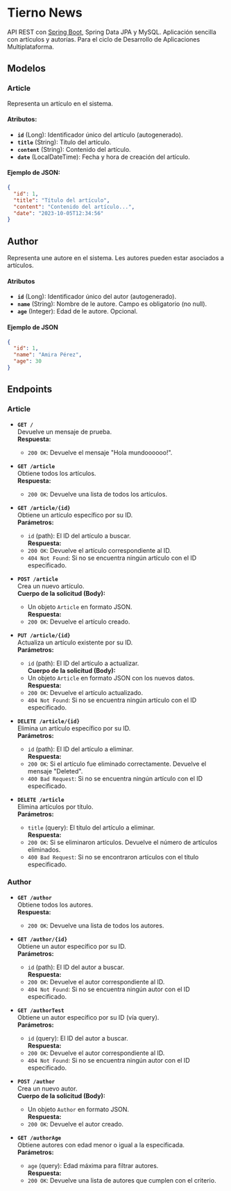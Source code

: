 # Tierno News
API REST con [Spring Boot](https://spring.io/projects/spring-boot), Spring Data JPA y MySQL.
Aplicación sencilla con artículos y autorías.
Para el ciclo de Desarrollo de Aplicaciones Multiplataforma.
## Modelos

### Article
Representa un artículo en el sistema.

#### Atributos:
- **`id`** (Long): Identificador único del artículo (autogenerado).
- **`title`** (String): Título del artículo.
- **`content`** (String): Contenido del artículo.
- **`date`** (LocalDateTime): Fecha y hora de creación del artículo.

#### Ejemplo de JSON:
```json
{
  "id": 1,
  "title": "Título del artículo",
  "content": "Contenido del artículo...",
  "date": "2023-10-05T12:34:56"
}
```

## Author

Representa une autore en el sistema. Les autores pueden estar asociados a artículos.

#### Atributos
- **`id`** (Long): Identificador único del autor (autogenerado).
- **`name`** (String): Nombre de le autore. Campo es obligatorio (no null).
- **`age`** (Integer): Edad de le autore. Opcional.

#### Ejemplo de JSON

```json
{
  "id": 1,
  "name": "Amira Pérez",
  "age": 30
}
```

## Endpoints

### Article

- **`GET /`**  
  Devuelve un mensaje de prueba.  
  **Respuesta:**
    - `200 OK`: Devuelve el mensaje "Hola mundoooooo!".

- **`GET /article`**  
  Obtiene todos los artículos.  
  **Respuesta:**
    - `200 OK`: Devuelve una lista de todos los artículos.

- **`GET /article/{id}`**  
  Obtiene un artículo específico por su ID.  
  **Parámetros:**
    - `id` (path): El ID del artículo a buscar.  
      **Respuesta:**
    - `200 OK`: Devuelve el artículo correspondiente al ID.
    - `404 Not Found`: Si no se encuentra ningún artículo con el ID especificado.

- **`POST /article`**  
  Crea un nuevo artículo.  
  **Cuerpo de la solicitud (Body):**
    - Un objeto `Article` en formato JSON.  
      **Respuesta:**
    - `200 OK`: Devuelve el artículo creado.

- **`PUT /article/{id}`**  
  Actualiza un artículo existente por su ID.  
  **Parámetros:**
    - `id` (path): El ID del artículo a actualizar.  
      **Cuerpo de la solicitud (Body):**
    - Un objeto `Article` en formato JSON con los nuevos datos.  
      **Respuesta:**
    - `200 OK`: Devuelve el artículo actualizado.
    - `404 Not Found`: Si no se encuentra ningún artículo con el ID especificado.

- **`DELETE /article/{id}`**  
  Elimina un artículo específico por su ID.  
  **Parámetros:**
    - `id` (path): El ID del artículo a eliminar.  
      **Respuesta:**
    - `200 OK`: Si el artículo fue eliminado correctamente. Devuelve el mensaje "Deleted".
    - `400 Bad Request`: Si no se encuentra ningún artículo con el ID especificado.

- **`DELETE /article`**  
  Elimina artículos por título.  
  **Parámetros:**
    - `title` (query): El título del artículo a eliminar.  
      **Respuesta:**
    - `200 OK`: Si se eliminaron artículos. Devuelve el número de artículos eliminados.
    - `400 Bad Request`: Si no se encontraron artículos con el título especificado.


### Author

- **`GET /author`**  
  Obtiene todos los autores.  
  **Respuesta:**
    - `200 OK`: Devuelve una lista de todos los autores.

- **`GET /author/{id}`**  
  Obtiene un autor específico por su ID.  
  **Parámetros:**
    - `id` (path): El ID del autor a buscar.  
      **Respuesta:**
    - `200 OK`: Devuelve el autor correspondiente al ID.
    - `404 Not Found`: Si no se encuentra ningún autor con el ID especificado.

- **`GET /authorTest`**  
  Obtiene un autor específico por su ID (vía query).  
  **Parámetros:**
    - `id` (query): El ID del autor a buscar.  
  **Respuesta:**
    - `200 OK`: Devuelve el autor correspondiente al ID.
    - `404 Not Found`: Si no se encuentra ningún autor con el ID especificado.

- **`POST /author`**  
  Crea un nuevo autor.  
  **Cuerpo de la solicitud (Body):**
    - Un objeto `Author` en formato JSON.  
      **Respuesta:**
    - `200 OK`: Devuelve el autor creado.

- **`GET /authorAge`**  
  Obtiene autores con edad menor o igual a la especificada.  
  **Parámetros:**
    - `age` (query): Edad máxima para filtrar autores.  
      **Respuesta:**
    - `200 OK`: Devuelve una lista de autores que cumplen con el criterio.
